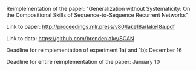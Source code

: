Reimplementation of the paper: "Generalization without Systematicity:
On the Compositional Skills of Sequence-to-Sequence Recurrent Networks"

Link to paper: http://proceedings.mlr.press/v80/lake18a/lake18a.pdf

Link to data: https://github.com/brendenlake/SCAN

Deadline for reimplementation of experiment 1a) and 1b): December 16

Deadline for entire reimplementation of the paper: January 10
